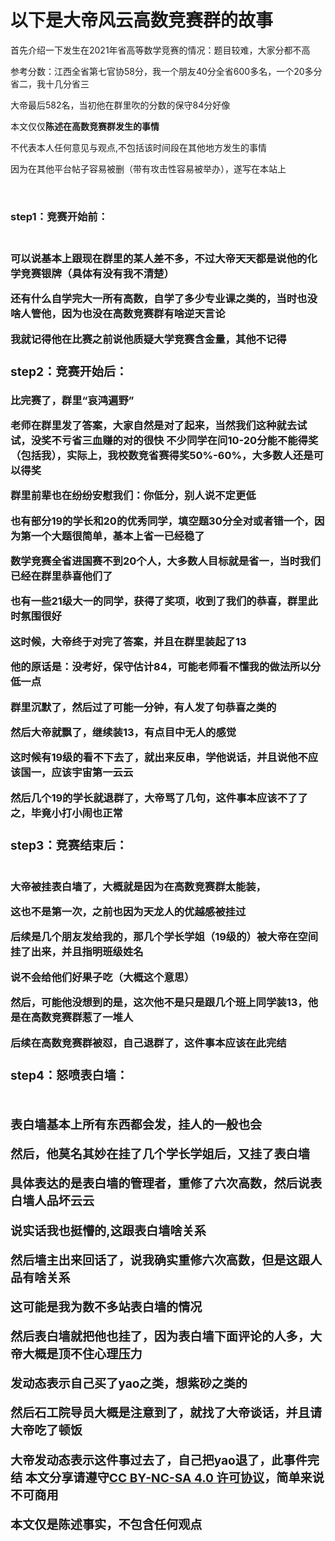<h1>以下是大帝风云高数竞赛群的故事</h1>
首先介绍一下发生在2021年省高等数学竞赛的情况：题目较难，大家分都不高

参考分数：江西全省第七官协58分，我一个朋友40分全省600多名，一个20多分省二，我十几分省三

大帝最后582名，当初他在群里吹的分数的保守84分好像

本文仅仅**陈述在高数竞赛群发生的事情**

不代表本人任何意见与观点,不包括该时间段在其他地方发生的事情

因为在其他平台帖子容易被删（带有攻击性容易被举办），遂写在本站上


<br/>

<h3>step1：竞赛开始前：<h3>
<br/>
<span>
可以说基本上跟现在群里的某人差不多，不过大帝天天都是说他的化学竞赛银牌（具体有没有我不清楚）

还有什么自学完大一所有高数，自学了多少专业课之类的，当时也没啥人管他，因为也没在高数竞赛群有啥逆天言论

我就记得他在比赛之前说他质疑大学竞赛含金量，其他不记得
</span>
<h3>step2：竞赛开始后：</h3>
<span>
比完赛了，群里“哀鸿遍野”

老师在群里发了答案，大家自然是对了起来，当然我们这种就去试试，没奖不亏省三血赚的对的很快
不少同学在问10-20分能不能得奖（包括我），实际上，我校数竞省赛得奖50%-60%，大多数人还是可以得奖

群里前辈也在纷纷安慰我们：你低分，别人说不定更低

也有部分19的学长和20的优秀同学，填空题30分全对或者错一个，因为第一个大题很简单，基本上省一已经稳了


数学竞赛全省进国赛不到20个人，大多数人目标就是省一，当时我们已经在群里恭喜他们了

也有一些21级大一的同学，获得了奖项，收到了我们的恭喜，群里此时氛围很好

这时候，大帝终于对完了答案，并且在群里装起了13

他的原话是：没考好，保守估计84，可能老师看不懂我的做法所以分低一点

群里沉默了，然后过了可能一分钟，有人发了句恭喜之类的

然后大帝就飘了，继续装13，有点目中无人的感觉

这时候有19级的看不下去了，就出来反串，学他说话，并且说他不应该国一，应该宇宙第一云云

然后几个19的学长就退群了，大帝骂了几句，这件事本应该不了了之，毕竟小打小闹也正常
</span>
<h3>step3：竞赛结束后：</h3>
  
<br/>
<span>
大帝被挂表白墙了，大概就是因为在高数竞赛群太能装，

这也不是第一次，之前也因为天龙人的优越感被挂过

后续是几个朋友发给我的，那几个学长学姐（19级的）被大帝在空间挂了出来，并且指明班级姓名

说不会给他们好果子吃（大概这个意思）

然后，可能他没想到的是，这次他不是只是跟几个班上同学装13，他是在高数竞赛群惹了一堆人

后续在高数竞赛群被怼，自己退群了，这件事本应该在此完结
</span>
<h3>step4：怒喷表白墙：<h3>
<br/>

<span>
表白墙基本上所有东西都会发，挂人的一般也会
  
然后，他莫名其妙在挂了几个学长学姐后，又挂了表白墙

具体表达的是表白墙的管理者，重修了六次高数，然后说表白墙人品坏云云

说实话我也挺懵的,这跟表白墙啥关系
  
然后墙主出来回话了，说我确实重修六次高数，但是这跟人品有啥关系

这可能是我为数不多站表白墙的情况

然后表白墙就把他也挂了，因为表白墙下面评论的人多，大帝大概是顶不住心理压力
  
发动态表示自己买了yao之类，想紫砂之类的
  
然后石工院导员大概是注意到了，就找了大帝谈话，并且请大帝吃了顿饭
  
大帝发动态表示这件事过去了，自己把yao退了，此事件完结
</span>
<span>
本文分享请遵守<a href="https://creativecommons.org/licenses/by-nc-sa/4.0/" title="">CC BY-NC-SA 4.0 许可协议</a>，简单来说不可商用

本文仅是陈述事实，不包含任何观点
  
</span>
